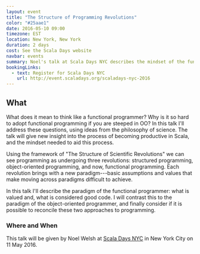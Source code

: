 ```yaml
---
layout: event
title: "The Structure of Programming Revolutions"
color: "#25aae1"
date: 2016-05-10 09:00
timezone: EST
location: New York, New York
duration: 2 days
cost: See the Scala Days website
navbar: events
summary: Noel's talk at Scala Days NYC describes the mindset of the functional programmer and attempts to reconcile it with object-oriented programming
bookingLinks:
  - text: Register for Scala Days NYC
    url: http://event.scaladays.org/scaladays-nyc-2016
---
```


## What

What does it mean to think like a functional programmer? Why is it so hard to adopt functional programming if you are steeped in OO? In this talk I'll address these questions, using ideas from the philosophy of science. The talk will give new insight into the process of becoming productive in Scala, and the mindset needed to aid this process.

Using the framework of "The Structure of Scientific Revolutions" we can see programming as undergoing three revolutions: structured programming, object-oriented programming, and now, functional programming. Each revolution brings with a new paradigm---basic assumptions and values that make moving across paradigms difficult to achieve.

In this talk I'll describe the paradigm of the functional programmer: what is valued and, what is considered good code. I will contrast this to the paradigm of the object-oriented programmer, and finally consider if it is possible to reconcile these two approaches to programming.

### Where and When

This talk will be given by Noel Welsh at [Scala Days NYC][scala-days-nyc] in New York City on 11 May 2016.

[scala-days-nyc]: http://event.scaladays.org/scaladays-nyc-2016
